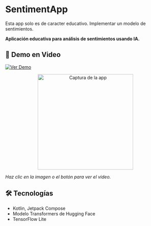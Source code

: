 # SentimentApp
Esta app solo es de caracter educativo. Implementar un modelo de sentimientos.

**Aplicación educativa para análisis de sentimientos usando IA.**  

## 📱 Demo en Video  
[![Ver Demo](https://img.shields.io/badge/VER_DEMO-FF6B35?style=for-the-badge&logo=github&logoColor=white)](sentimentApp_demo.mp4)  

<div align="center">
  <a href="sentimentApp_demo.mp4">
    <img src="screenshot.png" alt="Captura de la app" width="300">
  </a>
</div>  

*Haz clic en la imagen o el botón para ver el video.*  

## 🛠️ Tecnologías  
- Kotlin, Jetpack Compose  
- Modelo Transformers de Hugging Face  
- TensorFlow Lite  
